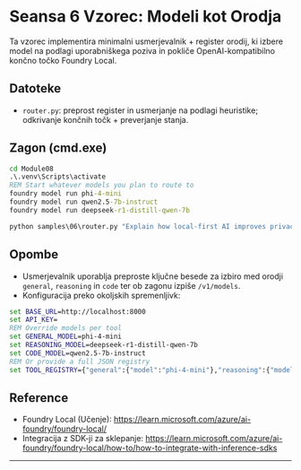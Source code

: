 <!--
CO_OP_TRANSLATOR_METADATA:
{
  "original_hash": "d28c8fdf6c32d02120403c7b4526392b",
  "translation_date": "2025-09-23T01:19:38+00:00",
  "source_file": "Module08/samples/06/README.md",
  "language_code": "sl"
}
-->
# Seansa 6 Vzorec: Modeli kot Orodja

Ta vzorec implementira minimalni usmerjevalnik + register orodij, ki izbere model na podlagi uporabniškega poziva in pokliče OpenAI-kompatibilno končno točko Foundry Local.

## Datoteke
- `router.py`: preprost register in usmerjanje na podlagi heuristike; odkrivanje končnih točk + preverjanje stanja.

## Zagon (cmd.exe)
```cmd
cd Module08
.\.venv\Scripts\activate
REM Start whatever models you plan to route to
foundry model run phi-4-mini
foundry model run qwen2.5-7b-instruct
foundry model run deepseek-r1-distill-qwen-7b

python samples\06\router.py "Explain how local-first AI improves privacy in two sentences."
```

## Opombe
- Usmerjevalnik uporablja preproste ključne besede za izbiro med orodji `general`, `reasoning` in `code` ter ob zagonu izpiše `/v1/models`.
- Konfiguracija preko okoljskih spremenljivk:
```cmd
set BASE_URL=http://localhost:8000
set API_KEY=
REM Override models per tool
set GENERAL_MODEL=phi-4-mini
set REASONING_MODEL=deepseek-r1-distill-qwen-7b
set CODE_MODEL=qwen2.5-7b-instruct
REM Or provide a full JSON registry
set TOOL_REGISTRY={"general":{"model":"phi-4-mini"},"reasoning":{"model":"deepseek-r1-distill-qwen-7b"},"code":{"model":"qwen2.5-7b-instruct"}}
```

## Reference
- Foundry Local (Učenje): https://learn.microsoft.com/azure/ai-foundry/foundry-local/
- Integracija z SDK-ji za sklepanje: https://learn.microsoft.com/azure/ai-foundry/foundry-local/how-to/how-to-integrate-with-inference-sdks

---

